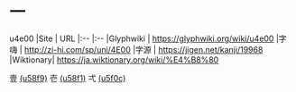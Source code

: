 # 一
u4e00
|Site      | URL
|:--       |:--
|Glyphwiki | https://glyphwiki.org/wiki/u4e00
|字嗨      | http://zi-hi.com/sp/uni/4E00
|字源      | https://jigen.net/kanji/19968
|Wiktionary| https://ja.wiktionary.org/wiki/%E4%B8%80

壹 [(u58f9)][L_58F9]
壱 [(u58f1)][L_58F1]
弌 [(u5f0c)][L_5F0C]

[L_58F9]: ./58F9.md
[L_58F1]: ./58F1.md
[L_5F0C]: ./5F0C.md
